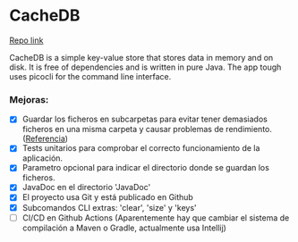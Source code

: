 # CacheDB

[Repo link](https://github.com/MakerLab-Dev/CacheDB)

CacheDB is a simple key-value store that stores data in memory and on disk. It is free of dependencies and is written in pure Java.
The app tough uses picocli for the command line interface.

### Mejoras:
- [X] Guardar los ficheros en subcarpetas para evitar tener demasiados ficheros en una misma carpeta y causar problemas de rendimiento. ([Referencia](https://softwareengineering.stackexchange.com/questions/301400/why-is-the-git-git-objects-folder-subdivided-in-many-sha-prefix-folders))
- [X] Tests unitarios para comprobar el correcto funcionamiento de la aplicación.
- [X] Parametro opcional para indicar el directorio donde se guardan los ficheros.
- [X] JavaDoc en el directorio 'JavaDoc'
- [X] El proyecto usa Git y está publicado en Github
- [X] Subcomandos CLI extras: 'clear', 'size' y 'keys'
- [ ] CI/CD en Github Actions (Aparentemente hay que cambiar el sistema de compilación a Maven o Gradle, actualmente usa Intellij)
